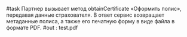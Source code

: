 #task
Партнер вызывает метод obtainCertificate «Оформить полис», передавая данные страхователя.
В ответ сервис возвращает метаданные полиса, а также его печатную форму в виде файла в формате PDF.
#out : 
test.pdf
